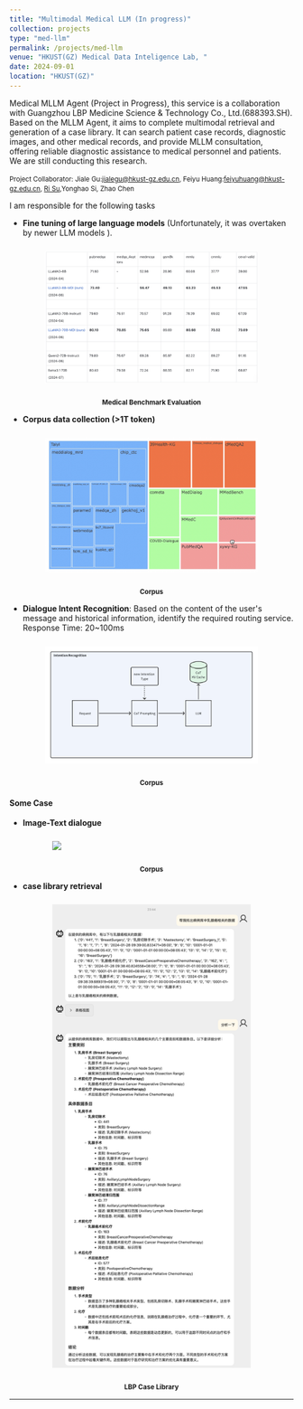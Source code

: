 ```yaml
---
title: "Multimodal Medical LLM (In progress)"
collection: projects
type: "med-llm"
permalink: /projects/med-llm
venue: "HKUST(GZ) Medical Data Inteligence Lab, "
date: 2024-09-01
location: "HKUST(GZ)"
---
```


Medical MLLM Agent (Project in Progress), this service is a collaboration with Guangzhou LBP Medicine Science & Technology Co., Ltd.(688393.SH). Based on the MLLM Agent, it aims to complete multimodal retrieval and generation of a case library. It can search patient case records, diagnostic images, and other medical records, and provide MLLM consultation, offering reliable diagnostic assistance to medical personnel and patients. We are still conducting this research.

<small>Project Collaborator: Jiale Gu:<jialegu@hkust-gz.edu.cn>, Feiyu Huang:<feiyuhuang@hkust-gz.edu.cn>, [Ri Su](https://mcaloma.github.io/),Yonghao Si, Zhao Chen</small>

I am responsible for the following tasks
- **Fine tuning of large language models** (Unfortunately, it was overtaken by newer LLM models ).
<div>
  <p float="left" style="display: flex;justify-content:center; align-items: center;">
    <img src="/images/LLM_FineTune.jpeg" width="75%" style="padding:10px;" />
    <p style="text-align:center"><small style="font-weight: bolder;">Medical Benchmark Evaluation</small></p>
  </p>
</div>

- **Corpus data collection (>1T token)**
<div>
  <p float="left" style="display: flex;justify-content:center; align-items: center;">
    <img src="/images/corpus_2024-05.jpeg" width="75%" style="padding:10px;" />
    <p style="text-align:center"><small style="font-weight: bolder;">Corpus</small></p>
  </p>
</div>

- **Dialogue Intent Recognition**: Based on the content of the user's message and historical information, identify the required routing service. Response Time: 20~100ms

<div>
  <p float="left" style="display: flex;justify-content:center; align-items: center;">
    <img src="/images/intention_recorgnition.png" width="75%" style="padding:10px;" />
    <p style="text-align:center"><small style="font-weight: bolder;">Corpus</small></p>
  </p>
</div>

#### Some Case

  - **Image-Text dialogue**
<div>
  <p float="left" style="display: flex;justify-content:center; align-items: center;">
    <img src="/images/multimodal.gif" width="70%" style="padding:10px;" />
    <p style="text-align:center"><small style="font-weight: bolder;">Corpus</small></p>
  </p>
</div>


  - **case library retrieval**
<div>
  <p float="left" style="display: flex;justify-content:center; align-items: center;">
    <img src="/images/chatbot_1.jpeg" width="70%" style="padding:10px;" />
    <p style="text-align:center"><small style="font-weight: bolder;">LBP Case Library</small></p>
  </p>
</div>

---
